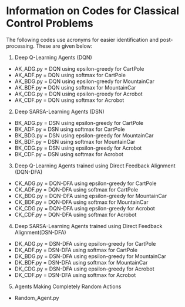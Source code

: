 # Information on Codes for Classical Control Problems

The following codes use acronyms for easier identification and post-processing. These are given below:
1) Deep Q-Learning Agents (DQN)
- AK_ADG.py = DQN using epsilon-greedy for CartPole
- AK_ADF.py = DQN using softmax for CartPole
- AK_BDG.py = DQN using epsilon-greedy for MountainCar
- AK_BDF.py = DQN using softmax for MountainCar
- AK_CDG.py = DQN using epsilon-greedy for Acrobot
- AK_CDF.py = DQN using softmax for Acrobot
2) Deep SARSA-Learning Agents (DSN)
- BK_ADG.py = DSN using epsilon-greedy for CartPole
- BK_ADF.py = DSN using softmax for CartPole
- BK_BDG.py = DSN using epsilon-greedy for MountainCar
- BK_BDF.py = DSN using softmax for MountainCar
- BK_CDG.py = DSN using epsilon-greedy for Acrobot
- BK_CDF.py = DSN using softmax for Acrobot
3) Deep Q-Learning Agents trained using Direct Feedback Alignment (DQN-DFA)
- CK_ADG.py = DQN-DFA using epsilon-greedy for CartPole
- CK_ADF.py = DQN-DFA using softmax for CartPole
- CK_BDG.py = DQN-DFA using epsilon-greedy for MountainCar
- CK_BDF.py = DQN-DFA using softmax for MountainCar
- CK_CDG.py = DQN-DFA using epsilon-greedy for Acrobot
- CK_CDF.py = DQN-DFA using softmax for Acrobot
4) Deep SARSA-Learning Agents trained using Direct Feedback Alignment(DSN-DFA)
- DK_ADG.py = DSN-DFA using epsilon-greedy for CartPole
- DK_ADF.py = DSN-DFA using softmax for CartPole
- DK_BDG.py = DSN-DFA using epsilon-greedy for MountainCar
- DK_BDF.py = DSN-DFA using softmax for MountainCar
- DK_CDG.py = DSN-DFA using epsilon-greedy for Acrobot
- DK_CDF.py = DSN-DFA using softmax for Acrobot
5) Agents Making Completely Random Actions
- Random_Agent.py

